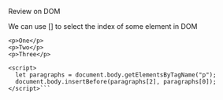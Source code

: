 
Review on DOM

We can use [] to select the index of some element in DOM
```
<p>One</p>
<p>Two</p>
<p>Three</p>

<script>
  let paragraphs = document.body.getElementsByTagName("p");
  document.body.insertBefore(paragraphs[2], paragraphs[0]);
</script>```

